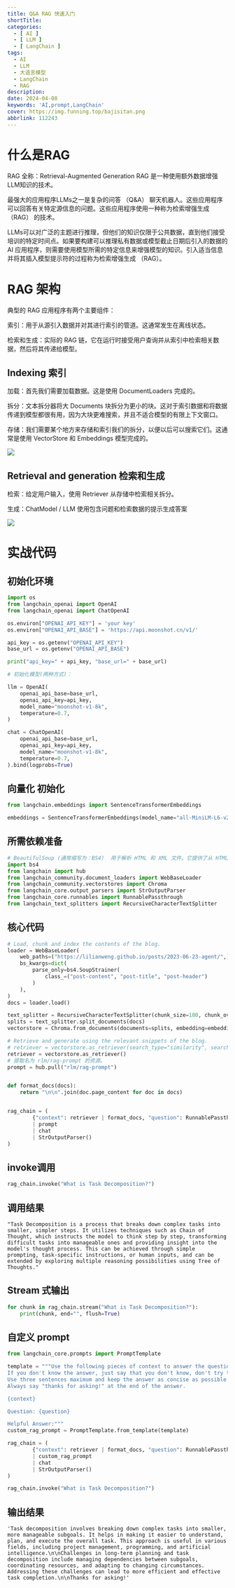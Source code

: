 ```yaml
---
title: Q&A RAG 快速入门
shortTitle:
categories:
  - [ AI ]
  - [ LLM ]
  - [ LangChain ]
tags:
  - AI
  - LLM
  - 大语言模型
  - LangChain
  - RAG
description:
date: 2024-04-08
keywords: 'AI,prompt,LangChain'
cover: https://img.funning.top/bajisitan.png
abbrlink: 112243
---
```


# 什么是RAG

RAG 全称：Retrieval-Augmented Generation
RAG 是一种使用额外数据增强LLM知识的技术。

最强大的应用程序LLMs之一是复杂的问答 （Q&A） 聊天机器人。这些应用程序可以回答有关特定源信息的问题。这些应用程序使用一种称为检索增强生成
（RAG） 的技术。

LLMs可以对广泛的主题进行推理，但他们的知识仅限于公共数据，直到他们接受培训的特定时间点。如果要构建可以推理私有数据或模型截止日期后引入的数据的
AI 应用程序，则需要使用模型所需的特定信息来增强模型的知识。引入适当信息并将其插入模型提示符的过程称为检索增强生成 （RAG）。

# RAG 架构

典型的 RAG 应用程序有两个主要组件：

索引：用于从源引入数据并对其进行索引的管道。这通常发生在离线状态。

检索和生成：实际的 RAG 链，它在运行时接受用户查询并从索引中检索相关数据，然后将其传递给模型。

## Indexing 索引

加载：首先我们需要加载数据。这是使用 DocumentLoaders 完成的。

拆分：文本拆分器将大 Documents 块拆分为更小的块。这对于索引数据和将数据传递到模型都很有用，因为大块更难搜索，并且不适合模型的有限上下文窗口。

存储：我们需要某个地方来存储和索引我们的拆分，以便以后可以搜索它们。这通常是使用 VectorStore 和 Embeddings 模型完成的。

![](https://img.funning.top/rag_indexing.png)

## Retrieval and generation 检索和生成

检索：给定用户输入，使用 Retriever 从存储中检索相关拆分。

生成：ChatModel / LLM 使用包含问题和检索数据的提示生成答案

![](https://img.funning.top/rag_retrieval_generation.png)

# 实战代码

## 初始化环境

```python
import os
from langchain_openai import OpenAI
from langchain_openai import ChatOpenAI

os.environ["OPENAI_API_KEY"] = 'your key'
os.environ["OPENAI_API_BASE"] = 'https://api.moonshot.cn/v1/'

api_key = os.getenv("OPENAI_API_KEY")
base_url = os.getenv("OPENAI_API_BASE")

print("api_key=" + api_key, "base_url=" + base_url)

# 初始化模型(两种方式)：

llm = OpenAI(
    openai_api_base=base_url,
    openai_api_key=api_key,
    model_name="moonshot-v1-8k",
    temperature=0.7,
)

chat = ChatOpenAI(
    openai_api_base=base_url,
    openai_api_key=api_key,
    model_name="moonshot-v1-8k",
    temperature=0.7,
).bind(logprobs=True)
```

## 向量化 初始化

```python
from langchain.embeddings import SentenceTransformerEmbeddings

embeddings = SentenceTransformerEmbeddings(model_name="all-MiniLM-L6-v2")
```

## 所需依赖准备

```python
# BeautifulSoup (通常缩写为：BS4)  用于解析 HTML 和 XML 文件。它提供了从 HTML 和 XML 文档中提取数据的功能，以及对解析树进行导航的工具。
import bs4
from langchain import hub
from langchain_community.document_loaders import WebBaseLoader
from langchain_community.vectorstores import Chroma
from langchain_core.output_parsers import StrOutputParser
from langchain_core.runnables import RunnablePassthrough
from langchain_text_splitters import RecursiveCharacterTextSplitter
```

## 核心代码

```python
# Load, chunk and index the contents of the blog.
loader = WebBaseLoader(
    web_paths=("https://lilianweng.github.io/posts/2023-06-23-agent/",),
    bs_kwargs=dict(
        parse_only=bs4.SoupStrainer(
            class_=("post-content", "post-title", "post-header")
        )
    ),
)
docs = loader.load()

text_splitter = RecursiveCharacterTextSplitter(chunk_size=100, chunk_overlap=20)
splits = text_splitter.split_documents(docs)
vectorstore = Chroma.from_documents(documents=splits, embedding=embeddings)

# Retrieve and generate using the relevant snippets of the blog.
# retriever = vectorstore.as_retriever(search_type="similarity", search_kwargs={"k": 6})
retriever = vectorstore.as_retriever()
# 提取名为 rlm/rag-prompt 的资源。
prompt = hub.pull("rlm/rag-prompt")


def format_docs(docs):
    return "\n\n".join(doc.page_content for doc in docs)


rag_chain = (
        {"context": retriever | format_docs, "question": RunnablePassthrough()}
        | prompt
        | chat
        | StrOutputParser()
)
```

## invoke调用

```python
rag_chain.invoke("What is Task Decomposition?")
```

## 调用结果

```text
"Task Decomposition is a process that breaks down complex tasks into smaller, simpler steps. It utilizes techniques such as Chain of Thought, which instructs the model to think step by step, transforming difficult tasks into manageable ones and providing insight into the model's thought process. This can be achieved through simple prompting, task-specific instructions, or human inputs, and can be extended by exploring multiple reasoning possibilities using Tree of Thoughts."
```

## Stream 式输出

```python
for chunk in rag_chain.stream("What is Task Decomposition?"):
    print(chunk, end="", flush=True)
```

## 自定义 prompt

```python
from langchain_core.prompts import PromptTemplate

template = """Use the following pieces of context to answer the question at the end.
If you don't know the answer, just say that you don't know, don't try to make up an answer.
Use three sentences maximum and keep the answer as concise as possible.
Always say "thanks for asking!" at the end of the answer.

{context}

Question: {question}

Helpful Answer:"""
custom_rag_prompt = PromptTemplate.from_template(template)

rag_chain = (
        {"context": retriever | format_docs, "question": RunnablePassthrough()}
        | custom_rag_prompt
        | chat
        | StrOutputParser()
)

rag_chain.invoke("What is Task Decomposition?")
```

## 输出结果

```text
'Task decomposition involves breaking down complex tasks into smaller, more manageable subgoals. It helps in making it easier to understand, plan, and execute the overall task. This approach is useful in various fields, including project management, programming, and artificial intelligence.\n\nChallenges in long-term planning and task decomposition include managing dependencies between subgoals, coordinating resources, and adapting to changing circumstances. Addressing these challenges can lead to more efficient and effective task completion.\n\nThanks for asking!'
```